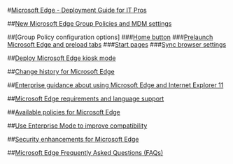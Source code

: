 #[Microsoft Edge - Deployment Guide for IT Pros](index.md)

##[New Microsoft Edge Group Policies and MDM settings](new-policies.md)

##[Group Policy configuration options]
###[Home button](group-policies/home-button-gp.md)
###[Prelaunch Microsoft Edge and preload tabs](group-policies/prelaunch-preload-gp.md)
###[Start pages](group-policies/start-pages-gp.md)
###[Sync browser settings](group-policies/sync-browser-settings-gp.md)


##[Deploy Microsoft Edge kiosk mode](microsoft-edge-kiosk-mode-deploy.md)

##[Change history for Microsoft Edge](change-history-for-microsoft-edge.md)

##[Enterprise guidance about using Microsoft Edge and Internet Explorer 11](enterprise-guidance-using-microsoft-edge-and-ie11.md)

##[Microsoft Edge requirements and language support](hardware-and-software-requirements.md)

##[Available policies for Microsoft Edge](available-policies.md)

##[Use Enterprise Mode to improve compatibility](emie-to-improve-compatibility.md)

##[Security enhancements for Microsoft Edge](security-enhancements-microsoft-edge.md)

##[Microsoft Edge Frequently Asked Questions (FAQs)](microsoft-edge-faq.md)

